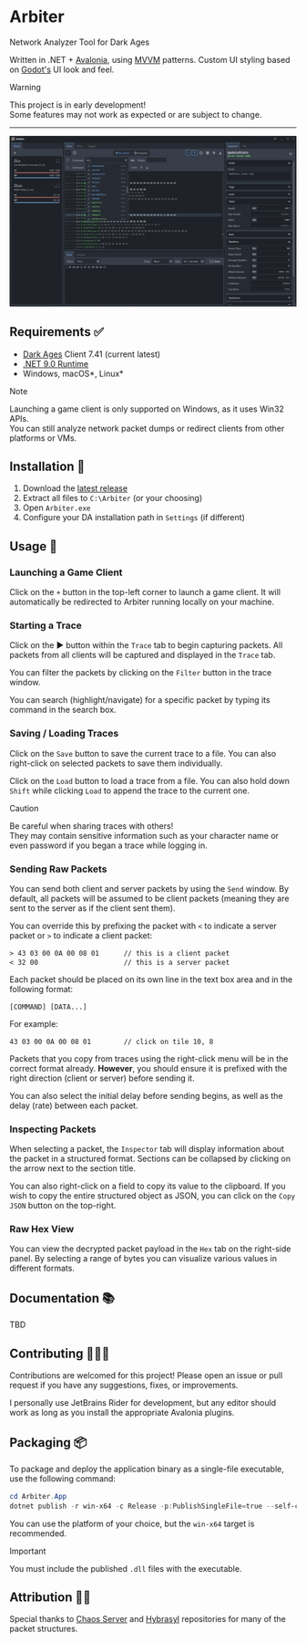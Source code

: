 ﻿# Arbiter

Network Analyzer Tool for Dark Ages

Written in .NET + [Avalonia](https://docs.avaloniaui.net/docs/welcome), using [MVVM](https://learn.microsoft.com/en-us/dotnet/communitytoolkit/mvvm/) patterns.
Custom UI styling based on [Godot's](https://godotengine.org/) UI look and feel.

> [!WARNING]
> This project is in early development!  
> Some features may not work as expected or are subject to change.

---

<img src="docs/src/screenshots/Arbiter.png"/>

## Requirements ✅

- [Dark Ages](https://www.darkages.com) Client 7.41 (current latest)
- [.NET 9.0 Runtime](https://dotnet.microsoft.com/en-us/download/dotnet/9.0)
- Windows, macOS*, Linux*

> [!NOTE]
> Launching a game client is only supported on Windows, as it uses Win32 APIs.  
> You can still analyze network packet dumps or redirect clients from other platforms or VMs.

## Installation 💾

1. Download the [latest release](https://github.com/ewrogers/Arbiter/releases/)
2. Extract all files to `C:\Arbiter` (or your choosing)
3. Open `Arbiter.exe`
4. Configure your DA installation path in `Settings` (if different)

## Usage 📜

### Launching a Game Client

Click on the `+` button in the top-left corner to launch a game client.
It will automatically be redirected to Arbiter running locally on your machine.

### Starting a Trace

Click on the ▶️ button within the `Trace` tab to begin capturing packets.
All packets from all clients will be captured and displayed in the `Trace` tab.

You can filter the packets by clicking on the `Filter` button in the trace window.

You can search (highlight/navigate) for a specific packet by typing its command in the search box.

### Saving / Loading Traces

Click on the `Save` button to save the current trace to a file.
You can also right-click on selected packets to save them individually.

Click on the `Load` button to load a trace from a file.
You can also hold down `Shift` while clicking `Load` to append the trace to the current one.

> [!CAUTION]
> Be careful when sharing traces with others!  
> They may contain sensitive information such as your character name or even password if you began a trace while logging in.

### Sending Raw Packets

You can send both client and server packets by using the `Send` window.
By default, all packets will be assumed to be client packets (meaning they are sent to the server as if the client sent them).

You can override this by prefixing the packet with `<` to indicate a server packet or `>` to indicate a client packet:

```
> 43 03 00 0A 00 08 01      // this is a client packet
< 32 00                     // this is a server packet
```

Each packet should be placed on its own line in the text box area and in the following format:

```
[COMMAND] [DATA...]
```

For example:

```
43 03 00 0A 00 08 01        // click on tile 10, 8
```

Packets that you copy from traces using the right-click menu will be in the correct format already.
**However**, you should ensure it is prefixed with the right direction (client or server) before sending it.

You can also select the initial delay before sending begins, as well as the delay (rate) between each packet.

### Inspecting Packets

When selecting a packet, the `Inspector` tab will display information about the packet in a structured format.
Sections can be collapsed by clicking on the arrow next to the section title.

You can also right-click on a field to copy its value to the clipboard.
If you wish to copy the entire structured object as JSON, you can click on the `Copy JSON` button on the top-right.

### Raw Hex View

You can view the decrypted packet payload in the `Hex` tab on the right-side panel.
By selecting a range of bytes you can visualize various values in different formats.

## Documentation 📚

TBD

## Contributing 👨🏻‍💻

Contributions are welcomed for this project! Please open an issue or pull request if you have any suggestions, fixes, or improvements.

I personally use JetBrains Rider for development, but any editor should work as long as you install the appropriate Avalonia plugins.

## Packaging 📦

To package and deploy the application binary as a single-file executable, use the following command:

```powershell
cd Arbiter.App
dotnet publish -r win-x64 -c Release -p:PublishSingleFile=true --self-contained false
```

You can use the platform of your choice, but the `win-x64` target is recommended.

> [!IMPORTANT]
> You must include the published `.dll` files with the executable.

## Attribution 🙏🏻

Special thanks to [Chaos Server](https://github.com/Sichii/Chaos-Server) and [Hybrasyl](https://github.com/hybrasyl/server) repositories for many of the packet structures.
